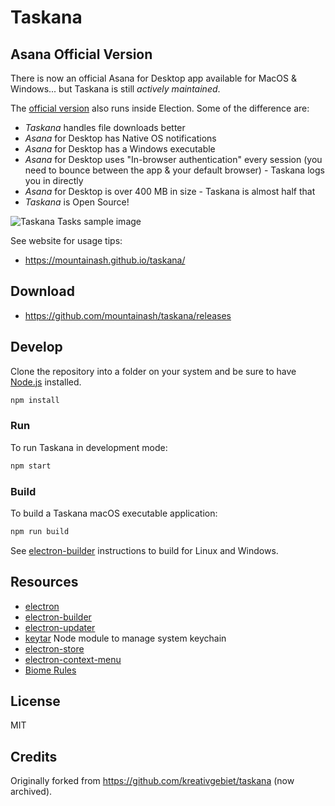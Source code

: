 # Taskana

## Asana Official Version

There is now an official Asana for Desktop app available for MacOS & Windows... but Taskana is still _*actively maintained*_.

The [official version](https://forum.asana.com/t/asana-for-desktop-now-available-for-early-access/120008) also runs inside Election. Some of the difference are:

- _Taskana_ handles file downloads better
- _Asana_ for Desktop has Native OS notifications
- _Asana_ for Desktop has a Windows executable
- _Asana_ for Desktop uses "In-browser authentication" every session (you need to bounce between the app & your default browser) - Taskana logs you in directly
- _Asana_ for Desktop is over 400 MB in size - Taskana is almost half that
- _Taskana_ is Open Source!

![Taskana Tasks sample image](https://raw.githubusercontent.com/mountainash/taskana/develop/build/screenshot.png)

See website for usage tips:

- <https://mountainash.github.io/taskana/>

## Download

- <https://github.com/mountainash/taskana/releases>

## Develop

Clone the repository into a folder on your system and be sure to have [Node.js](https://nodejs.org/) installed.

```sh
npm install
```

### Run

To run Taskana in development mode:

```sh
npm start
```

### Build

To build a Taskana macOS executable application:

```sh
npm run build
```

See [electron-builder](https://github.com/electron-userland/electron-builder) instructions to build for Linux and Windows.

## Resources

- [electron](https://www.electronjs.org/)
- [electron-builder](https://www.electron.build/)
- [electron-updater](https://www.electron.build/auto-update)
- [keytar](https://atom.github.io/node-keytar/) Node module to manage system keychain
- [electron-store](https://github.com/sindresorhus/electron-store#readme)
- [electron-context-menu](https://github.com/sindresorhus/electron-context-menu#readme)
- [Biome Rules](https://biomejs.dev/linter/rules/)

## License

MIT

## Credits

Originally forked from <https://github.com/kreativgebiet/taskana> (now archived).
